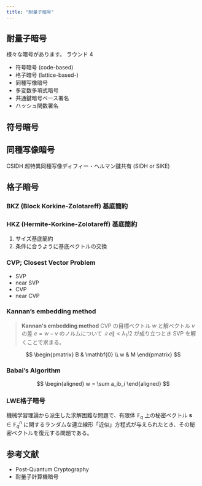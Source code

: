 ```yaml
---
title: "耐量子暗号"
---
```


## 耐量子暗号
様々な暗号があります。
ラウンド 4

- 符号暗号 (code-based)
- 格子暗号 (lattice-based-)
- 同種写像暗号
- 多変数多項式暗号
- 共通鍵暗号ベース署名
- ハッシュ関数署名

## 符号暗号

## 同種写像暗号
CSIDH
超特異同種写像ディフィー・ヘルマン鍵共有 (SIDH or SIKE)

## 格子暗号
### BKZ (Block Korkine-Zolotareff) 基底簡約

### HKZ (Hermite-Korkine-Zolotareff) 基底簡約

1. サイズ基底簡約
2. 条件に合うように基底ベクトルの交換

### CVP; Closest Vector Problem

- SVP
- near SVP
- CVP
- near CVP


### Kannan’s embedding method

> **Kannan's embedding method**
> CVP の目標ベクトル $w$ と解ベクトル $v$ の差 $e = w - v$ のノルムについて $\|e\| < \lambda_1/2$ が成り立つとき SVP を解くことで求まる。

$$
\begin{pmatrix}
  B & \mathbf{0} \\
  w & M
\end{pmatrix}
$$

### Babai’s Algorithm

$$
\begin{aligned}
  w = \sum a_ib_i
\end{aligned}
$$


### LWE格子暗号

機械学習理論から派生した求解困難な問題で、有限体 $\mathbb{F}_q$ 上の秘密ベクトル $\mathbf{s} \in \mathbb{F}_q^n$ に関するランダムな連立線形「近似」方程式が与えられたとき、その秘密ベクトルを復元する問題である。


## 参考文献
- Post-Quantum Cryptography
- 耐量子計算機暗号